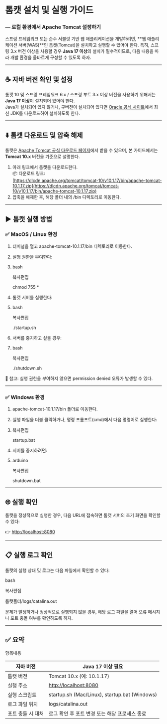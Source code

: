 # 톰캣 설치 및 실행 가이드

### ― 로컬 환경에서 Apache Tomcat 설정하기

스프링 프레임워크 또는 순수 서블릿 기반 웹 애플리케이션을 개발하려면, \*\*웹 애플리케이션 서버(WAS)\*\*인 톰캣(Tomcat)을 설치하고 실행할 수 있어야 한다. 특히, 스프링 3.x 버전 이상을 사용할 경우 **Java 17 이상**의 설치가 필수적이므로, 다음 내용을 따라 개발 환경을 올바르게 구성할 수 있도록 하자.

---

## ☕ 자바 버전 확인 및 설정

톰캣 10 및 스프링 프레임워크 6.x / 스프링 부트 3.x 이상 버전을 사용하기 위해서는 **Java 17 이상**이 설치되어 있어야 한다.  
Java가 설치되어 있지 않거나, 구버전이 설치되어 있다면 [Oracle 공식 사이트](https://www.oracle.com/java/technologies/javase/jdk17-archive-downloads.html)에서 최신 JDK를 다운로드하여 설치하도록 한다.

---

## ⬇️ 톰캣 다운로드 및 압축 해제

톰캣은 [Apache Tomcat 공식 다운로드 페이지](https://tomcat.apache.org/download-10.cgi)에서 받을 수 있으며, 본 가이드에서는 **Tomcat 10.x** 버전을 기준으로 설명한다.

1.  아래 링크에서 톰캣을 다운로드한다.  
    📦 다운로드 링크:  
    [https://dlcdn.apache.org/tomcat/tomcat-10/v10.1.17/bin/apache-tomcat-10.1.17.zip](https://dlcdn.apache.org/tomcat/tomcat-10/v10.1.17/bin/apache-tomcat-10.1.17.zip)
2.  압축을 해제한 후, 해당 폴더 내의 /bin 디렉토리로 이동한다.

---

## ▶️ 톰캣 실행 방법

### ✅ MacOS / Linux 환경

1.  터미널을 열고 apache-tomcat-10.1.17/bin 디렉토리로 이동한다.
2.  실행 권한을 부여한다:
3.  bash

    복사편집

    chmod 755 \*

4.  톰캣 서버를 실행한다:
5.  bash

    복사편집

    ./startup.sh

6.  서버를 중지하고 싶을 경우:
7.  bash

    복사편집

    ./shutdown.sh


🔎 참고: 실행 권한을 부여하지 않으면 permission denied 오류가 발생할 수 있다.

---

### ✅ Windows 환경

1.  apache-tomcat-10.1.17/bin 폴더로 이동한다.
2.  실행 파일을 더블 클릭하거나, 명령 프롬프트(cmd)에서 다음 명령어로 실행한다:
3.  복사편집

    startup.bat

4.  서버를 중지하려면:
5.  arduino

    복사편집

    shutdown.bat


---

## 🌐 실행 확인

톰캣을 정상적으로 실행한 경우, 다음 URL에 접속하면 톰캣 서버의 초기 화면을 확인할 수 있다:

👉 [http://localhost:8080](http://localhost:8080)

---

## 📋 실행 로그 확인

톰캣의 실행 상태 및 로그는 다음 파일에서 확인할 수 있다:

bash

복사편집

톰캣폴더/logs/catalina.out

문제가 발생하거나 정상적으로 실행되지 않을 경우, 해당 로그 파일을 열어 오류 메시지나 포트 충돌 여부를 확인하도록 하자.

---

## ✅ 요약

항목내용

| 자바 버전 | Java 17 이상 필요 |
| --- | --- |
| 톰캣 버전 | Tomcat 10.x (예: 10.1.17) |
| 실행 주소 | [http://localhost:8080](http://localhost:8080) |
| 실행 스크립트 | startup.sh (Mac/Linux), startup.bat (Windows) |
| 로그 파일 위치 | logs/catalina.out |
| 포트 충돌 시 대처 | 로그 확인 후 포트 변경 또는 해당 프로세스 종료 |